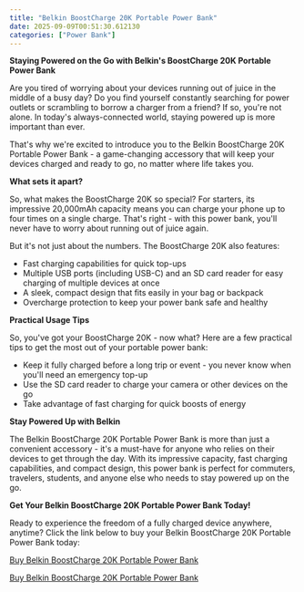 ```yaml
---
title: "Belkin BoostCharge 20K Portable Power Bank"
date: 2025-09-09T00:51:30.612130
categories: ["Power Bank"]
---
```

**Staying Powered on the Go with Belkin's BoostCharge 20K Portable Power Bank**

Are you tired of worrying about your devices running out of juice in the middle of a busy day? Do you find yourself constantly searching for power outlets or scrambling to borrow a charger from a friend? If so, you're not alone. In today's always-connected world, staying powered up is more important than ever.

That's why we're excited to introduce you to the Belkin BoostCharge 20K Portable Power Bank - a game-changing accessory that will keep your devices charged and ready to go, no matter where life takes you.

**What sets it apart?**

So, what makes the BoostCharge 20K so special? For starters, its impressive 20,000mAh capacity means you can charge your phone up to four times on a single charge. That's right - with this power bank, you'll never have to worry about running out of juice again.

But it's not just about the numbers. The BoostCharge 20K also features:

* Fast charging capabilities for quick top-ups
* Multiple USB ports (including USB-C) and an SD card reader for easy charging of multiple devices at once
* A sleek, compact design that fits easily in your bag or backpack
* Overcharge protection to keep your power bank safe and healthy

**Practical Usage Tips**

So, you've got your BoostCharge 20K - now what? Here are a few practical tips to get the most out of your portable power bank:

* Keep it fully charged before a long trip or event - you never know when you'll need an emergency top-up
* Use the SD card reader to charge your camera or other devices on the go
* Take advantage of fast charging for quick boosts of energy

**Stay Powered Up with Belkin**

The Belkin BoostCharge 20K Portable Power Bank is more than just a convenient accessory - it's a must-have for anyone who relies on their devices to get through the day. With its impressive capacity, fast charging capabilities, and compact design, this power bank is perfect for commuters, travelers, students, and anyone else who needs to stay powered up on the go.

**Get Your Belkin BoostCharge 20K Portable Power Bank Today!**

Ready to experience the freedom of a fully charged device anywhere, anytime? Click the link below to buy your Belkin BoostCharge 20K Portable Power Bank today:

[Buy Belkin BoostCharge 20K Portable Power Bank](https://www.amazon.com/dp/B09NTNTVRJ)

[Buy Belkin BoostCharge 20K Portable Power Bank](https://www.amazon.com/dp/B09NTNTVRJ)
